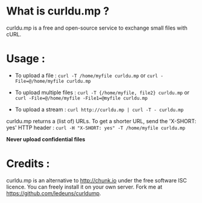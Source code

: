# What is curldu.mp ?
curldu.mp is a free and open-source service to exchange small files with cURL.

# Usage :
* To upload a file :
  `curl -T /home/myfile curldu.mp`
or
  `curl -File=@/home/myfile curldu.mp`

* To upload multiple files :
  `curl -T {/home/myfile, file2} curldu.mp`
or
  `curl -File=@/home/myfile -File1=@myfile curldu.mp`

* To upload a stream :
  `curl http://curldu.mp | curl -T - curldu.mp`

curldu.mp returns a (list of) URLs. To get a shorter URL, send the 'X-SHORT: yes' HTTP header :
  `curl -H "X-SHORT: yes" -T /home/myfile curldu.mp`

**Never upload confidential files**

# Credits :
curldu.mp is an alternative to http://chunk.io under the free software ISC licence. You can freely install it on your own server. Fork me at https://github.com/ledeuns/curldump.
